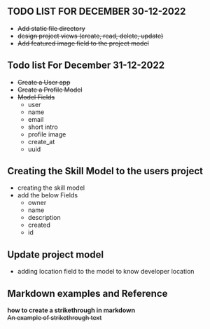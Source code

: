 ## TODO LIST FOR DECEMBER 30-12-2022
- ~~Add static file directory~~
- ~~design  project views  (create, read, delete, update)~~
- ~~Add featured image field to the project model~~
  

## Todo list For December 31-12-2022
- ~~Create a User app~~
- ~~Create a Profile Model~~ 
- ~~Model Fields~~ 
    - user
    - name 
    - email 
    - short intro 
    - profile image 
    - create_at 
    - uuid 
##  Creating the Skill Model to the users project
- creating the skill model 
- add the below Fields 
    - owner
    - name 
    - description
    - created 
    - id
## Update project model 
- adding location field to the  model to know developer location 

## Markdown examples and Reference 
**how to create a strikethrough in markdown**
~~An example of strikethrough text~~  